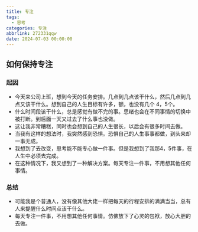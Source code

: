 ```yaml
---
title: 专注
tags:
  - 思考
categories: 专注
abbrlink: 272331qqw
date: 2024-07-03 00:00:00
---
```


## 如何保持专注
### 起因
* 今天来公司上班，想到今天的任务安排。几点到几点该干什么，然后几点到几点又该干什么。想到自己的人生目标有许多，额，也没有几个 4，5个。
* 什么时间段该干什么，总是感觉有做不完的事。思绪也会在不同事情的切换中被打断。到后面一天又过去了什么事也没做。
* 这让我非常糟糕，同时也会想到自己的人生很长，以后会有很多时间去做。
* 当我有这样的想法时，我突然感到恐惧。恐惧自己的人生事事都做，到头来却一事无成。
* 我想到了去改变，思考能不能专心做一件事。但是我想到了我那4，5件事，在人生中必须去完成。
* 在这种情况下，我又想到了一种解决方案。每天专注一件事，不用想其他任何事情。

### 总结
* 可能我是个普通人，没有像其他大佬一样把每天的行程安排的满满当当，总有人来提醒什么时间点该干什么。
* 每天专注一件事，不用想其他任何事情。仿佛放下了心灵的包袱，放心大胆的去做。

